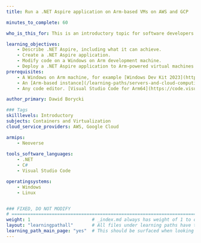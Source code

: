 ```yaml
---
title: Run a .NET Aspire application on Arm-based VMs on AWS and GCP

minutes_to_complete: 60

who_is_this_for: This is an introductory topic for software developers interested in learning how to deploy .NET Aspire applications on Arm-based Virtual Machines (VMs) on Amazon Web Services (AWS) and Google Cloud Platform (GCP).

learning_objectives: 
    - Describe .NET Aspire, including what it can achieve.
    - Create a .NET Aspire application.
    - Modify code on a Windows on Arm development machine.
    - Deploy a .NET Aspire application to Arm-powered virtual machines in the Cloud.
prerequisites:
    - A Windows on Arm machine, for example [Windows Dev Kit 2023](https://learn.microsoft.com/en-us/windows/arm/dev-kit), or a Lenovo Thinkpad X13s running Windows 11 to build the .NET Aspire project.    
    - An [Arm-based instance](/learning-paths/servers-and-cloud-computing/csp/) from AWS or GCP.
    - Any code editor. [Visual Studio Code for Arm64](https://code.visualstudio.com/docs/?dv=win32arm64user) is suitable.    

author_primary: Dawid Borycki

### Tags
skilllevels: Introductory
subjects: Containers and Virtualization
cloud_service_providers: AWS, Google Cloud

armips:
    - Neoverse
    
tools_software_languages:
    - .NET
    - C# 
    - Visual Studio Code

operatingsystems:
    - Windows
    - Linux


### FIXED, DO NOT MODIFY
# ================================================================================
weight: 1                       # _index.md always has weight of 1 to order correctly
layout: "learningpathall"       # All files under learning paths have this same wrapper
learning_path_main_page: "yes"  # This should be surfaced when looking for related content. Only set for _index.md of learning path content.
---
```

